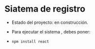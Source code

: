 <h1> Siatema de registro</h1>

- Estado del proyecto: en construcción.

- Para ejecutar el sistema , debes poner:

- ````npm install react ````
